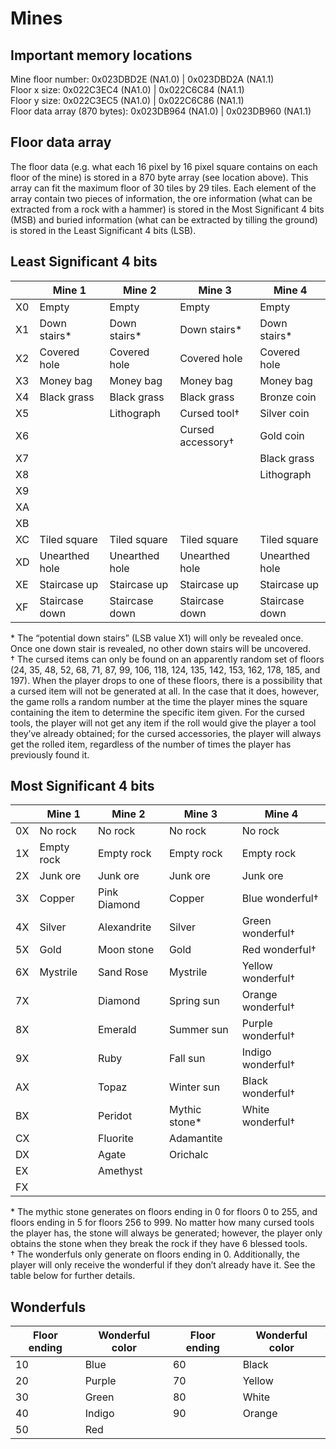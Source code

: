 # Mines

## Important memory locations
Mine floor number: 0x023DBD2E (NA1.0) | 0x023DBD2A (NA1.1) <br />
Floor x size: 0x022C3EC4 (NA1.0) | 0x022C6C84 (NA1.1) <br />
Floor y size: 0x022C3EC5 (NA1.0) | 0x022C6C86 (NA1.1) <br />
Floor data array (870 bytes):  0x023DB964 (NA1.0) | 0x023DB960 (NA1.1) <br />

## Floor data array
The floor data (e.g. what each 16 pixel by 16 pixel square contains on each floor of the mine) is stored in a 870 byte array (see location above). This array can fit the maximum floor of 30 tiles by 29 tiles. Each element of the array contain two pieces of information, the ore information (what can be extracted from a rock with a hammer) is stored in the Most Significant 4 bits (MSB) and buried information (what can be extracted by tilling the ground) is stored in the Least Significant 4 bits (LSB).

## Least Significant 4 bits
|    	| Mine 1         	| Mine 2         	| Mine 3            	| Mine 4         	|
|----	|----------------	|----------------	|-------------------	|----------------	|
| X0 	| Empty          	| Empty          	| Empty             	| Empty          	|
| X1 	| Down stairs*   	| Down stairs*   	| Down stairs*      	| Down stairs*   	|
| X2 	| Covered hole   	| Covered hole   	| Covered hole      	| Covered hole   	|
| X3 	| Money bag      	| Money bag      	| Money bag         	| Money bag      	|
| X4 	| Black grass    	| Black grass    	| Black grass       	| Bronze coin    	|
| X5 	|                	| Lithograph     	| Cursed tool†      	| Silver coin    	|
| X6 	|                	|                	| Cursed accessory† 	| Gold coin      	|
| X7 	|                	|                	|                   	| Black grass    	|
| X8 	|                	|                	|                   	| Lithograph     	|
| X9 	|                	|                	|                   	|                	|
| XA 	|                	|                	|                   	|                	|
| XB 	|                	|                	|                   	|                	|
| XC 	| Tiled square   	| Tiled square   	| Tiled square      	| Tiled square   	|
| XD 	| Unearthed hole 	| Unearthed hole 	| Unearthed hole    	| Unearthed hole 	|
| XE 	| Staircase up   	| Staircase up   	| Staircase up      	| Staircase up   	|
| XF 	| Staircase down 	| Staircase down 	| Staircase down    	| Staircase down 	|

\* The “potential down stairs” (LSB value X1) will only be revealed once. Once one down stair is revealed, no other down stairs will be uncovered. <br />
† The cursed items can only be found on an apparently random set of floors (24, 35, 48, 52, 68, 71, 87, 99, 106, 118, 124, 135, 142, 153, 162, 178, 185, and 197). When the player drops to one of these floors, there is a possibility that a cursed item will not be generated at all. In the case that it does, however, the game rolls a random number at the time the player mines the square containing the item to determine the specific item given. For the cursed tools, the player will not get any item if the roll would give the player a tool they’ve already obtained; for the cursed accessories, the player will always get the rolled item, regardless of the number of times the player has previously found it.

## Most Significant 4 bits
|    	| Mine 1     	| Mine 2       	| Mine 3        	| Mine 4            	|
|----	|------------	|--------------	|---------------	|-------------------	|
| 0X 	| No rock    	| No rock      	| No rock       	| No rock           	|
| 1X 	| Empty rock 	| Empty rock   	| Empty rock    	| Empty rock        	|
| 2X 	| Junk ore   	| Junk ore     	| Junk ore      	| Junk ore          	|
| 3X 	| Copper     	| Pink Diamond 	| Copper        	| Blue wonderful†   	|
| 4X 	| Silver     	| Alexandrite  	| Silver        	| Green wonderful†  	|
| 5X 	| Gold       	| Moon stone   	| Gold          	| Red wonderful†    	|
| 6X 	| Mystrile   	| Sand Rose    	| Mystrile      	| Yellow wonderful† 	|
| 7X 	|            	| Diamond      	| Spring sun    	| Orange wonderful† 	|
| 8X 	|            	| Emerald      	| Summer sun    	| Purple wonderful† 	|
| 9X 	|            	| Ruby         	| Fall sun      	| Indigo wonderful† 	|
| AX 	|            	| Topaz        	| Winter sun    	| Black wonderful†  	|
| BX 	|            	| Peridot      	| Mythic stone* 	| White wonderful†  	|
| CX 	|            	| Fluorite     	| Adamantite    	|                   	|
| DX 	|            	| Agate        	| Orichalc      	|                   	|
| EX 	|            	| Amethyst     	|               	|                   	|
| FX 	|            	|              	|               	|                   	|

\* The mythic stone generates on floors ending in 0 for floors 0 to 255, and floors ending in 5 for floors 256 to 999. No matter how many cursed tools the player has, the stone will always be generated; however, the player only obtains the stone when they break the rock if they have 6 blessed tools. <br />
† The wonderfuls only generate on floors ending in 0. Additionally, the player will only receive the wonderful if they don’t already have it. See the table below for further details.

## Wonderfuls
| Floor ending 	| Wonderful color 	| Floor ending 	| Wonderful color 	|
|--------------	|-----------------	|--------------	|-----------------	|
| 10           	| Blue            	| 60           	| Black           	|
| 20           	| Purple          	| 70           	| Yellow          	|
| 30           	| Green           	| 80           	| White           	|
| 40           	| Indigo          	| 90           	| Orange          	|
| 50           	| Red             	|              	|                 	|